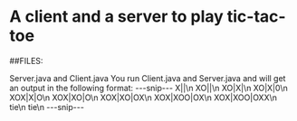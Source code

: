  # A client and a server to play tic-tac-toe
 
 ##FILES:
 
 Server.java and Client.java
 You run Client.java and Server.java and will get an output in the following format:
 ---snip---
X­­|­­­|­­­\n
XO­|­­­|­­­\n
XO­|X­­|­­­\n
XO­|X­­|0­­\n
XOX|X­­|O­­\n
XOX|X­O|O­­\n
XOX|X­O|OX­\n
XOX|XOO|OX­\n
XOX|XOO|OXX\n
tie\n
tie\n
---snip---
 
